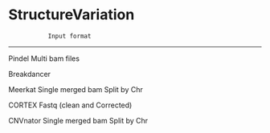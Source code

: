 StructureVariation
==================


	           Input format
---------------------------------------------------------------------
Pindel             Multi bam files


Breakdancer


Meerkat            Single merged bam
                   Split by Chr

CORTEX             Fastq (clean and 
                   Corrected)

CNVnator           Single merged bam
                   Split by Chr
